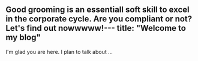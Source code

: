 Good grooming is an essentiall soft skill to excel in the corporate cycle. Are you compliant or not? Let's find out nowwwww!---
title: "Welcome to my blog"
---

I'm glad you are here. I plan to talk about ...
